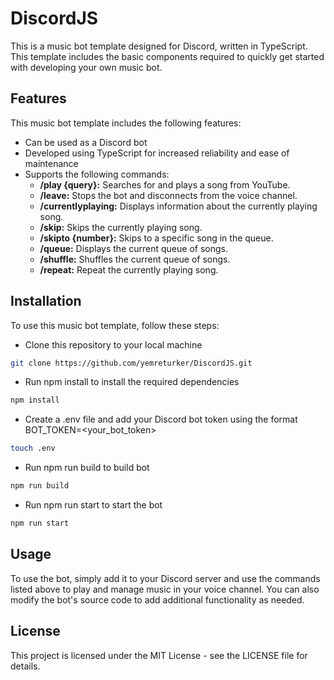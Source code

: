# DiscordJS
This is a music bot template designed for Discord, written in TypeScript. This template includes the basic components required to quickly get started with developing your own music bot.

## Features
This music bot template includes the following features:

* Can be used as a Discord bot
* Developed using TypeScript for increased reliability and ease of maintenance
* Supports the following commands:
  * **/play {query}:** Searches for and plays a song from YouTube.
  * **/leave:** Stops the bot and disconnects from the voice channel.
  * **/currentlyplaying:** Displays information about the currently playing song.
  * **/skip:** Skips the currently playing song.
  * **/skipto {number}:** Skips to a specific song in the queue.
  * **/queue:** Displays the current queue of songs.
  * **/shuffle:** Shuffles the current queue of songs.
  * **/repeat:** Repeat the currently playing song.
  
## Installation
To use this music bot template, follow these steps:

* Clone this repository to your local machine
```bash
git clone https://github.com/yemreturker/DiscordJS.git
```
* Run npm install to install the required dependencies
```bash
npm install
```
* Create a .env file and add your Discord bot token using the format BOT_TOKEN=<your_bot_token>
```bash
touch .env
```
* Run npm run build to build bot
```bash
npm run build
```
* Run npm run start to start the bot
```bash
npm run start
```

## Usage
To use the bot, simply add it to your Discord server and use the commands listed above to play and manage music in your voice channel. You can also modify the bot's source code to add additional functionality as needed.

## License
This project is licensed under the MIT License - see the LICENSE file for details.

